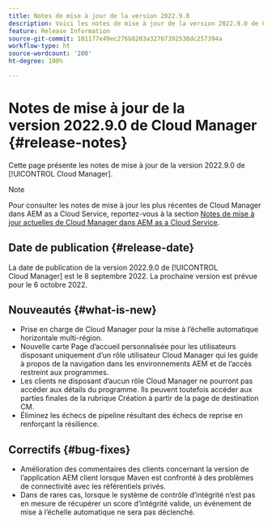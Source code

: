 ```yaml
---
title: Notes de mise à jour de la version 2022.9.0
description: Voici les notes de mise à jour de la version 2022.9.0 de Cloud Manager.
feature: Release Information
source-git-commit: 101177e49ec276b8203a32767392538dc257394a
workflow-type: ht
source-wordcount: '200'
ht-degree: 100%

---
```



# Notes de mise à jour de la version 2022.9.0 de Cloud Manager {#release-notes}

Cette page présente les notes de mise à jour de la version 2022.9.0 de [!UICONTROL Cloud Manager].

>[!NOTE]
>
>Pour consulter les notes de mise à jour les plus récentes de Cloud Manager dans AEM as a Cloud Service, reportez-vous à la section [Notes de mise à jour actuelles de Cloud Manager dans AEM as a Cloud Service](https://experienceleague.adobe.com/docs/experience-manager-cloud-service/content/implementing/using-cloud-manager/release-notes-cloud-manager/release-notes-cm-current.html?lang=fr).

## Date de publication {#release-date}

La date de publication de la version 2022.9.0 de [!UICONTROL Cloud Manager] est le 8 septembre 2022. La prochaine version est prévue pour le 6 octobre 2022.

## Nouveautés {#what-is-new}

* Prise en charge de Cloud Manager pour la mise à l’échelle automatique horizontale multi-région.
* Nouvelle carte Page d’accueil personnalisée pour les utilisateurs disposant uniquement d’un rôle utilisateur Cloud Manager qui les guide à propos de la navigation dans les environnements AEM et de l’accès restreint aux programmes.
* Les clients ne disposant d’aucun rôle Cloud Manager ne pourront pas accéder aux détails du programme. Ils peuvent toutefois accéder aux parties finales de la rubrique Création à partir de la page de destination CM.
* Éliminez les échecs de pipeline résultant des échecs de reprise en renforçant la résilience.

## Correctifs {#bug-fixes}

* Amélioration des commentaires des clients concernant la version de l’application AEM client lorsque Maven est confronté à des problèmes de connectivité avec les référentiels privés.
* Dans de rares cas, lorsque le système de contrôle d’intégrité n’est pas en mesure de récupérer un score d’intégrité valide, un événement de mise à l’échelle automatique ne sera pas déclenché.
